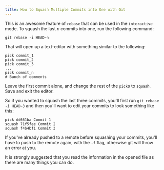 ```yaml
---
title: How to Squash Multiple Commits into One with Git
---
```

This is an awesome feature of `rebase` that can be used in the `interactive` mode. To squash the last _n_ commits into one, run the following command:

    git rebase -i HEAD~n

That will open up a text-editor with something similar to the following:

    pick commit_1
    pick commit_2
    pick commit_3
    ...
    pick commit_n
    # Bunch of comments

Leave the first commit alone, and change the rest of the `pick`s to `squash`. Save and exit the editor.

So if you wanted to squash the last three commits, you'll first run `git rebase -i HEAD~3` and then you'll want to edit your commits to look something like this:

    pick dd661ba Commit 1
    squash 71f5fee Commit 2
    squash f4b4bf1 Commit 3

If you've already pushed to a remote before squashing your commits, you'll have to push to the remote again, with the `-f` flag, otherwise git will throw an error at you.

It is strongly suggested that you read the information in the opened file as there are many things you can do.